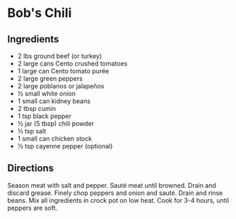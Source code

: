 # Bob's Chili

## Ingredients

- 2 lbs ground beef (or turkey)
- 2 large cans Cento crushed tomatoes
- 1 large can Cento tomato purée
- 2 large green peppers
- 2 large poblanos or jalapeños
- ½ small white onion
- 1 small can kidney beans
- 2 tbsp cumin
- 1 tsp black pepper
- ½ jar (5 tbsp) chili powder
- ½ tsp salt
- 1 small can chicken stock
- ½ tsp cayenne pepper (optional)

## Directions

Season meat with salt and pepper. Sauté meat until browned. Drain and discard
grease. Finely chop peppers and onion and sauté. Drain and rinse beans. Mix
all ingredients in crock pot on low heat. Cook for 3-4 hours, until peppers
are soft.

